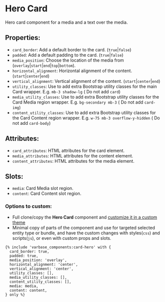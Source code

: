 # Hero Card

Hero card component for a media and a text over the media.

## Properties:
* `card_border`: Add a default border to the card. (`true`|`false`)
* `padded`: Add a default padding to the card. (`true`|`false`)
* `media_position`: Choose the location of the media from (`overlay`|`start`|`end`|`top`|`bottom`).
* `horizontal_alignment`: Horizontal alignment of the content. (`start`|`center`|`end`)
* `vertical_alignment`: Vertical alignment of the content. (`start`|`center`|`end`)
* `utility_classes`: Use to add extra Bootstrap utility classes for the main Card wrapper. E.g. `mb-3 shadow-lg` ( Do not add `card`)
* `media_utility_classes`: Use to add extra Bootstrap utility classes for the Card Media region wrapper. E.g. `bg-secondary mb-3` ( Do not add `card-img`)
* `content_utility_classes`: Use to add extra Bootstrap utility classes for the Card Content region wrapper. E.g. `w-75 mb-3 overflow-y-hidden`  ( Do not add `card-body`)

## Attributes:
* `card_attributes`: HTML attributes for the card element.
* `media_attributes`: HTML attributes for the content element.
* `content_attributes`: HTML attributes for the media element.

## Slots:
* `media`: Card Media slot region.
* `content`: Card Content slot region.

### Options to custom:
- Full clone/copy the **Hero Card** component and [customize it in a custom theme](https://docs.varbase.vardot.com/v/10.0.x/developers/theme-development-with-varbase/customize-a-varbase-sdc-component-in-a-custom-theme)
- Minimal copy of parts of the component and use for targeted selected entity type or bundle, and have the custom changes with styles(`css`) and scripts(`js`), or even with custom props and slots.
```
{% include 'varbase_components:card-hero' with {
  card_border: true,
  padded: true,
  media_position: 'overlay',
  horizontal_alignment: 'center',
  vertical_alignment: 'center',
  utility_classes: [],
  media_utility_classes: [],
  content_utility_classes: [],
  media: media,
  content: content,
} only %}
```

